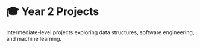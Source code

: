 # 🎓 Year 2 Projects
Intermediate-level projects exploring data structures, software engineering, and machine learning.
